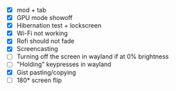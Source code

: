 - [x] mod + tab
- [x] GPU mode showoff
- [x] Hibernation test + lockscreen
- [x] Wi-Fi not working
- [x] Rofi should not fade
- [x] Screencasting
- [ ] Turning off the screen in wayland if at 0% brightness
- [ ] "Holding" keypresses in wayland
- [x] Gist pasting/copying
- [ ] 180* screen flip
